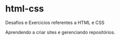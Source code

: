 # html-css
 Desafios e Exercicios referentes a HTML e CSS

Aprendendo a criar sites e gerenciando repositórios.